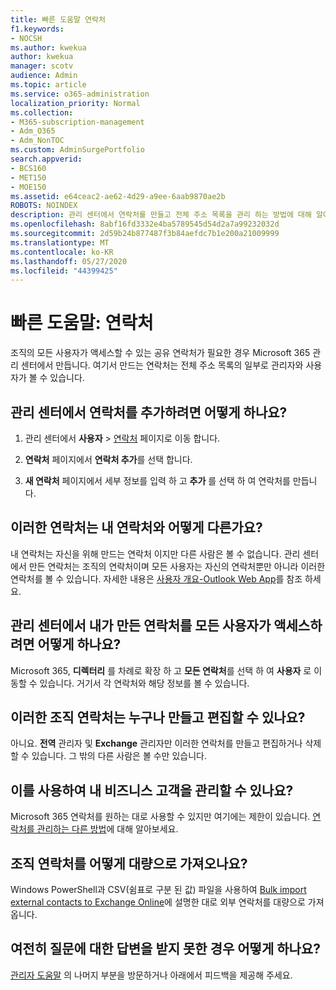 ```yaml
---
title: 빠른 도움말 연락처
f1.keywords:
- NOCSH
ms.author: kwekua
author: kwekua
manager: scotv
audience: Admin
ms.topic: article
ms.service: o365-administration
localization_priority: Normal
ms.collection:
- M365-subscription-management
- Adm_O365
- Adm_NonTOC
ms.custom: AdminSurgePortfolio
search.appverid:
- BCS160
- MET150
- MOE150
ms.assetid: e64ceac2-ae62-4d29-a9ee-6aab9870ae2b
ROBOTS: NOINDEX
description: 관리 센터에서 연락처를 만들고 전체 주소 목록을 관리 하는 방법에 대해 알아봅니다.
ms.openlocfilehash: 8abf16fd3332e4ba5789545d54d2a7a99232032d
ms.sourcegitcommit: 2d59b24b877487f3b84aefdc7b1e200a21009999
ms.translationtype: MT
ms.contentlocale: ko-KR
ms.lasthandoff: 05/27/2020
ms.locfileid: "44399425"
---
```

# <a name="quick-help-contacts"></a>빠른 도움말: 연락처

조직의 모든 사용자가 액세스할 수 있는 공유 연락처가 필요한 경우 Microsoft 365 관리 센터에서 만듭니다. 여기서 만드는 연락처는 전체 주소 목록의 일부로 관리자와 사용자가 볼 수 있습니다.
  
## <a name="how-do-i-add-contacts-in-the-admin-center"></a>관리 센터에서 연락처를 추가하려면 어떻게 하나요?

1. 관리 센터에서 **사용자** \> <a href="https://go.microsoft.com/fwlink/p/?linkid=2053302" target="_blank">연락처</a> 페이지로 이동 합니다.

2. **연락처** 페이지에서 **연락처 추가**를 선택 합니다.
  
3. **새 연락처** 페이지에서 세부 정보를 입력 하 고 **추가** 를 선택 하 여 연락처를 만듭니다.
  
## <a name="how-are-these-contacts-different-from-my-contacts"></a>이러한 연락처는 내 연락처와 어떻게 다른가요?

내 연락처는 자신을 위해 만드는 연락처 이지만 다른 사람은 볼 수 없습니다. 관리 센터에서 만든 연락처는 조직의 연락처이며 모든 사용자는 자신의 연락처뿐만 아니라 이러한 연락처를 볼 수 있습니다. 자세한 내용은 [사용자 개요-Outlook Web App](https://support.microsoft.com/en-us/office/people-overview-outlook-web-app-5fe173cf-e620-4f62-9bf6-da5041f651bf)를 참조 하세요.
  
## <a name="how-does-everyone-get-to-the-contacts-i-created-in-the-admin-center"></a>관리 센터에서 내가 만든 연락처를 모든 사용자가 액세스하려면 어떻게 하나요?

 Microsoft 365, **디렉터리** 를 차례로 확장 하 고 **모든 연락처**를 선택 하 여 **사용자** 로 이동할 수 있습니다. 거기서 각 연락처와 해당 정보를 볼 수 있습니다.
  
## <a name="can-anyone-create-and-edit-these-organizational-contacts"></a>이러한 조직 연락처는 누구나 만들고 편집할 수 있나요?

아니요. **전역** 관리자 및 **Exchange** 관리자만 이러한 연락처를 만들고 편집하거나 삭제할 수 있습니다. 그 밖의 다른 사람은 볼 수만 있습니다.
  
## <a name="can-i-use-this-to-manage-my-business-clients"></a>이를 사용하여 내 비즈니스 고객을 관리할 수 있나요?

Microsoft 365 연락처를 원하는 대로 사용할 수 있지만 여기에는 제한이 있습니다. [연락처를 관리하는 다른 방법](ways-to-manage-contacts.md)에 대해 알아보세요.
  
## <a name="how-do-i-bulk-import-organizational-contacts"></a>조직 연락처를 어떻게 대량으로 가져오나요?

Windows PowerShell과 CSV(쉼표로 구분 된 값) 파일을 사용하여 [Bulk import external contacts to Exchange Online](../../compliance/bulk-import-external-contacts.md)에 설명한 대로 외부 연락처를 대량으로 가져옵니다.
  
## <a name="what-if-my-question-still-hasnt-been-answered"></a>여전히 질문에 대한 답변을 받지 못한 경우 어떻게 하나요?

[관리자 도움말](../admin-home.md) 의 나머지 부분을 방문하거나 아래에서 피드백을 제공해 주세요.
